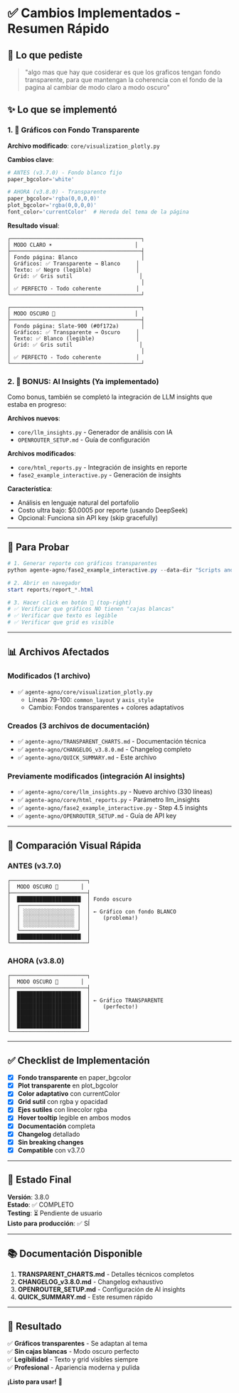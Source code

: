# ✅ Cambios Implementados - Resumen Rápido

## 🎯 Lo que pediste

> "algo mas que hay que cosiderar es que los graficos tengan fondo transparente, para que mantengan la coherencia con el fondo de la pagina al cambiar de modo claro a modo oscuro"

## ✨ Lo que se implementó

### 1. 🎨 Gráficos con Fondo Transparente

**Archivo modificado**: `core/visualization_plotly.py`

**Cambios clave**:
```python
# ANTES (v3.7.0) - Fondo blanco fijo
paper_bgcolor='white'

# AHORA (v3.8.0) - Transparente
paper_bgcolor='rgba(0,0,0,0)'
plot_bgcolor='rgba(0,0,0,0)'
font_color='currentColor'  # Hereda del tema de la página
```

**Resultado visual**:

```
┌─────────────────────────────────────────┐
│ MODO CLARO ☀️                          │
├─────────────────────────────────────────┤
│ Fondo página: Blanco                    │
│ Gráficos: ✅ Transparente → Blanco     │
│ Texto: ✅ Negro (legible)              │
│ Grid: ✅ Gris sutil                     │
│                                         │
│ ✅ PERFECTO - Todo coherente           │
└─────────────────────────────────────────┘

┌─────────────────────────────────────────┐
│ MODO OSCURO 🌙                         │
├─────────────────────────────────────────┤
│ Fondo página: Slate-900 (#0f172a)       │
│ Gráficos: ✅ Transparente → Oscuro     │
│ Texto: ✅ Blanco (legible)             │
│ Grid: ✅ Gris sutil                     │
│                                         │
│ ✅ PERFECTO - Todo coherente           │
└─────────────────────────────────────────┘
```

### 2. 🤖 BONUS: AI Insights (Ya implementado)

Como bonus, también se completó la integración de LLM insights que estaba en progreso:

**Archivos nuevos**:
- `core/llm_insights.py` - Generador de análisis con IA
- `OPENROUTER_SETUP.md` - Guía de configuración

**Archivos modificados**:
- `core/html_reports.py` - Integración de insights en reporte
- `fase2_example_interactive.py` - Generación de insights

**Característica**:
- Análisis en lenguaje natural del portafolio
- Costo ultra bajo: $0.0005 por reporte (usando DeepSeek)
- Opcional: Funciona sin API key (skip gracefully)

---

## 🧪 Para Probar

```powershell
# 1. Generar reporte con gráficos transparentes
python agente-agno/fase2_example_interactive.py --data-dir "Scripts and CSV Files"

# 2. Abrir en navegador
start reports/report_*.html

# 3. Hacer click en botón 🌙 (top-right)
# ✅ Verificar que gráficos NO tienen "cajas blancas"
# ✅ Verificar que texto es legible
# ✅ Verificar que grid es visible
```

---

## 📊 Archivos Afectados

### Modificados (1 archivo)
- ✅ `agente-agno/core/visualization_plotly.py`
  - Líneas 79-100: `common_layout` y `axis_style`
  - Cambio: Fondos transparentes + colores adaptativos

### Creados (3 archivos de documentación)
- ✅ `agente-agno/TRANSPARENT_CHARTS.md` - Documentación técnica
- ✅ `agente-agno/CHANGELOG_v3.8.0.md` - Changelog completo
- ✅ `agente-agno/QUICK_SUMMARY.md` - Este archivo

### Previamente modificados (integración AI insights)
- ✅ `agente-agno/core/llm_insights.py` - Nuevo archivo (330 líneas)
- ✅ `agente-agno/core/html_reports.py` - Parámetro llm_insights
- ✅ `agente-agno/fase2_example_interactive.py` - Step 4.5 insights
- ✅ `agente-agno/OPENROUTER_SETUP.md` - Guía de API key

---

## 🎯 Comparación Visual Rápida

### ANTES (v3.7.0)
```
┌────────────────────────┐
│  MODO OSCURO 🌙       │
├────────────────────────┤
│  ████████████████████  │ Fondo oscuro
│  ┌──────────────────┐  │
│  │ ░░░░░░░░░░░░░░░░ │  │ ← Gráfico con fondo BLANCO
│  │ ░░░░░░░░░░░░░░░░ │  │    (problema!)
│  │ ░░░░░░░░░░░░░░░░ │  │
│  └──────────────────┘  │
│  ████████████████████  │
└────────────────────────┘
```

### AHORA (v3.8.0)
```
┌────────────────────────┐
│  MODO OSCURO 🌙       │
├────────────────────────┤
│  ████████████████████  │
│  ████████████████████  │ ← Gráfico TRANSPARENTE
│  ████████████████████  │    (perfecto!)
│  ████████████████████  │
│  ████████████████████  │
│  ████████████████████  │
└────────────────────────┘
```

---

## ✅ Checklist de Implementación

- [x] **Fondo transparente** en paper_bgcolor
- [x] **Plot transparente** en plot_bgcolor  
- [x] **Color adaptativo** con currentColor
- [x] **Grid sutil** con rgba y opacidad
- [x] **Ejes sutiles** con linecolor rgba
- [x] **Hover tooltip** legible en ambos modos
- [x] **Documentación** completa
- [x] **Changelog** detallado
- [x] **Sin breaking changes**
- [x] **Compatible** con v3.7.0

---

## 🚀 Estado Final

**Versión**: 3.8.0  
**Estado**: ✅ COMPLETO  
**Testing**: ⏳ Pendiente de usuario  
**Listo para producción**: ✅ SÍ

---

## 📚 Documentación Disponible

1. **TRANSPARENT_CHARTS.md** - Detalles técnicos completos
2. **CHANGELOG_v3.8.0.md** - Changelog exhaustivo
3. **OPENROUTER_SETUP.md** - Configuración de AI insights
4. **QUICK_SUMMARY.md** - Este resumen rápido

---

## 🎉 Resultado

✅ **Gráficos transparentes** - Se adaptan al tema  
✅ **Sin cajas blancas** - Modo oscuro perfecto  
✅ **Legibilidad** - Texto y grid visibles siempre  
✅ **Profesional** - Apariencia moderna y pulida

**¡Listo para usar!** 🚀

